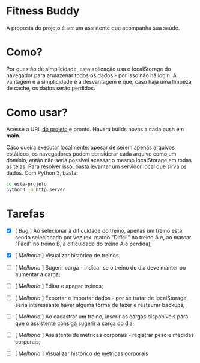 # Fitness Buddy

A proposta do projeto é ser um assistente que acompanha sua saúde.


# Como?

Por questão de simplicidade, esta aplicação usa o localStorage do navegador para armazenar todos os dados - por isso não há login.
A vantagem é a simplicidade e a desvantagem é que, caso haja uma limpeza de cache, os dados serão perdidos.


# Como usar?

Acesse a URL [do projeto](https://wellintoncr.github.io/fitness-buddy) e pronto. Haverá builds novas a cada push em **main**.

Caso queira executar localmente: apesar de serem apenas arquivos estáticos, os navegadores podem considerar cada arquivo como um domínio, então não seria possível acessar o mesmo localStorage em todas as telas.
Para resolver isso, basta levantar um servidor local que sirva os dados. Com Python 3, basta:
```sh
cd este-projeto
python3 -m http.server
```

# Tarefas

- [x] [ *Bug* ] Ao selecionar a dificuldade do treino, apenas um treino está sendo selecionado por vez (ex. marco "Difícil" no treino A e, ao marcar "Fácil" no treino B, a dificuldade do treino A é perdida);

- [x] [ *Melhoria* ] Visualizar histórico de treinos

- [ ] [ *Melhoria* ] Sugerir carga - indicar se o treino do dia deve manter ou aumentar a carga;

- [ ] [ *Melhoria* ] Editar e apagar treinos;

- [ ] [ *Melhoria* ] Exportar e importar dados - por se tratar de localStorage, seria interessante haver alguma forma de fazer e restaurar backups;

- [ ] [ *Melhoria* ] Ao cadastrar um treino, inserir as cargas disponíveis para que o assistente consiga sugerir a carga do dia;

- [ ] [ *Melhoria* ] Assistente de métricas corporais - registrar peso e medidas corporais;

- [ ] [ *Melhoria* ] Visualizar histórico de métricas corporais
